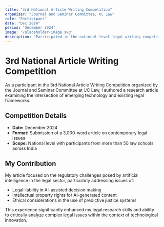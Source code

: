 ```yaml
---
title: "3rd National Article Writing Competition"
organizer: "Journal and Seminar Committee, UC Law"
role: "Participant"
date: "Dec 2024"
period: "December 2024"
image: "/placeholder-image.svg"
description: "Participated in the national-level legal writing competition focused on contemporary legal issues."
---
```


# 3rd National Article Writing Competition

As a participant in the 3rd National Article Writing Competition organized by the Journal and Seminar Committee at UC Law, I authored a research article examining the intersection of emerging technology and existing legal frameworks.

## Competition Details

- **Date:** December 2024
- **Format:** Submission of a 3,000-word article on contemporary legal issues
- **Scope:** National level with participants from more than 50 law schools across India

## My Contribution

My article focused on the regulatory challenges posed by artificial intelligence in the legal sector, particularly addressing issues of:

- Legal liability in AI-assisted decision making
- Intellectual property rights for AI-generated content
- Ethical considerations in the use of predictive justice systems

This experience significantly enhanced my legal research skills and ability to critically analyze complex legal issues within the context of technological innovation. 